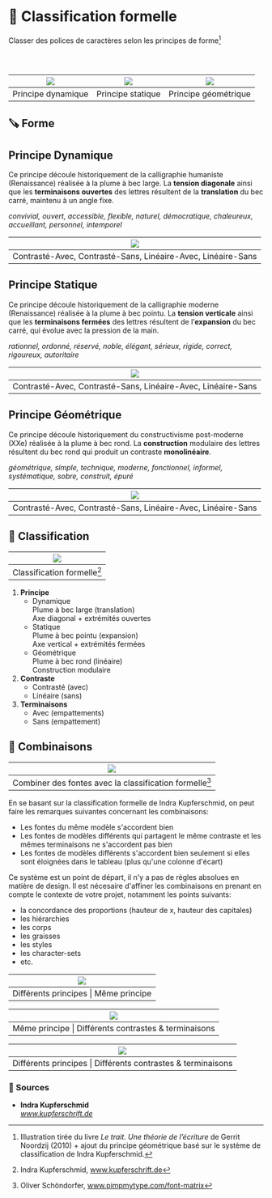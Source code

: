 # 🐚 Classification formelle
  Classer des polices de caractères selon les principes de forme[^1]
### &nbsp;

| ![](links/Typo_Parameters_02.jpg) | ![](links/Typo_Parameters_03.jpg) | ![](links/Typo_Parameters_04_alt.jpg) |
|:---:|:---:|:---:|
| Principe dynamique           | Principe statique           | Principe géométrique           |

## 🪚 Forme

## Principe Dynamique
Ce principe découle historiquement de la calligraphie humaniste (Renaissance) réalisée à la plume à bec large. La **tension diagonale** ainsi que les **terminaisons ouvertes** des lettres résultent de la **translation** du bec carré, maintenu à un angle fixe.

*convivial, ouvert, accessible, flexible, naturel, démocratique, chaleureux, accueillant, personnel, intemporel*

|![](links/Typo_Classification_1_dynamique.gif) |
|:---:|
| Contrasté-Avec, Contrasté-Sans, Linéaire-Avec, Linéaire-Sans           |

## Principe Statique
Ce principe découle historiquement de la calligraphie moderne (Renaissance) réalisée à la plume à bec pointu. La **tension verticale** ainsi que les **terminaisons fermées** des lettres résultent de l’**expansion** du bec carré, qui évolue avec la pression de la main.

*rationnel, ordonné, réservé, noble, élégant, sérieux, rigide, correct, rigoureux, autoritaire*

|![](links/Typo_Classification_2_statique.gif) |
|:---:|
| Contrasté-Avec, Contrasté-Sans, Linéaire-Avec, Linéaire-Sans           |

## Principe Géométrique
Ce principe découle historiquement du constructivisme post-moderne (XXe) réalisée à la plume à bec rond. La **construction** modulaire des lettres résultent du bec rond qui produit un contraste **monolinéaire**.

*géométrique, simple, technique, moderne, fonctionnel, informel, systématique, sobre, construit, épuré*

|![](links/Typo_Classification_3_geometrique.gif) |
|:---:|
| Contrasté-Avec, Contrasté-Sans, Linéaire-Avec, Linéaire-Sans           |

## 💠 Classification

|![](links/Era_Typ_Class_01.jpg) |
|:---:|
| Classification formelle[^2]           |

1. **Principe**
   -  Dynamique  
      Plume à bec large (translation)  
      Axe diagonal + extrémités ouvertes  
   -  Statique  
      Plume à bec pointu (expansion)  
      Axe vertical + extrémités fermées  
   -  Géométrique  
      Plume à bec rond (linéaire)  
      Construction modulaire  
2. **Contraste**
   -  Contrasté (avec)
   -  Linéaire (sans)
3. **Terminaisons**
   -  Avec (empattements)
   -  Sans (empattement)

## 🥂 Combinaisons

|![](links/Pair_Fonts.gif) |
|:---:|
| Combiner des fontes avec la classification formelle[^3]           |

En se basant sur la classification formelle de Indra Kupferschmid, on peut faire les remarques suivantes concernant les combinaisons:

- Les fontes du même modèle s'accordent bien
- Les fontes de modèles différents qui partagent le même contraste et les mêmes terminaisons ne s'accordent pas bien
- Les fontes de modèles différents s'accordent bien seulement si elles sont éloignées dans le tableau (plus qu'une colonne d'écart)

Ce système est un point de départ, il n'y a pas de règles absolues en matière de design. Il est nécesaire d'affiner les combinaisons en prenant en compte le contexte de votre projet, notamment les points suivants:

- la concordance des proportions (hauteur de x, hauteur des capitales)
- les hiérarchies
- les corps
- les graisses
- les styles
- les character-sets
- etc.

|![](links/Typo_Classification_13b1.gif) |
|:---:|
| Différents principes \| Même principe           |

|![](links/Typo_Classification_13b2.gif) |
|:---:|
| Même principe  \| Différents contrastes & terminaisons           |

|![](links/Typo_Classification_13b3.gif) |
|:---:|
| Différents principes \| Différents contrastes & terminaisons           |

### 📎 Sources

- **Indra Kupferschmid**  
  *www.kupferschrift.de*

[^1]: Illustration tirée du livre *Le trait. Une théorie de l’écriture* de Gerrit Noordzij (2010) + ajout du principe géométrique basé sur le système de classification de Indra Kupferschmid.

[^2]: Indra Kupferschmid, www.kupferschrift.de

[^3]: Oliver Schöndorfer, www.pimpmytype.com/font-matrix


